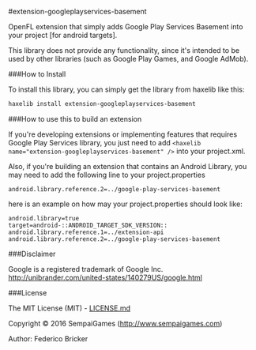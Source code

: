 #extension-googleplayservices-basement

OpenFL extension that simply adds Google Play Services Basement into your project [for android targets].

This library does not provide any functionality, since it's intended to be used by other libraries (such as Google Play Games, and Google AdMob).

###How to Install

To install this library, you can simply get the library from haxelib like this:
```bash
haxelib install extension-googleplayservices-basement
```

###How to use this to build an extension

If you're developing extensions or implementing features that requires Google Play Services library, you just need to add ```<haxelib name="extension-googleplayservices-basement" />``` into your project.xml.

Also, if you're building an extension that contains an Android Library, you may need to add the following line to your project.properties
```
android.library.reference.2=../google-play-services-basement
```

here is an example on how may your project.properties should look like:

```
android.library=true
target=android-::ANDROID_TARGET_SDK_VERSION::
android.library.reference.1=../extension-api
android.library.reference.2=../google-play-services-basement
```

###Disclaimer

Google is a registered trademark of Google Inc.
http://unibrander.com/united-states/140279US/google.html


###License

The MIT License (MIT) - [LICENSE.md](LICENSE.md)

Copyright &copy; 2016 SempaiGames (http://www.sempaigames.com)

Author: Federico Bricker
